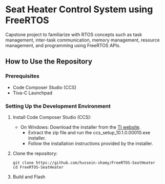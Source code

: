 # Seat Heater Control System using FreeRTOS

Capstone project to familiarize with RTOS concepts such as task management, inter-task communication, memory management, resource management, and programming using FreeRTOS APIs.

## How to Use the Repository

### Prerequisites
- Code Composer Studio (CCS)
- Tiva-C Launchpad
  
### Setting Up the Development Environment
1. Install Code Composer Studio (CCS):
    - On Windows: Download the installer from the [TI website](https://www.ti.com/tool/CCSTUDIO#downloads).
      - Extract the zip file and run the ccs_setup_10.1.0.00010.exe installer.
      - Follow the installation instructions provided by the installer.

2. Clone the repository:
    ```
    git clone https://github.com/hussein-shamy/FreeRTOS-SeatHeater
    cd FreeRTOS-SeatHeater
    ```
3. Build and Flash
